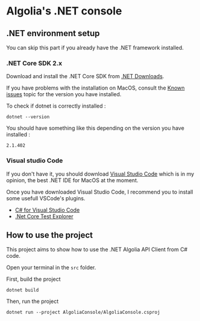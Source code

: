 # Algolia's .NET console

## .NET environment setup

You can skip this part if you already have the .NET framework installed.

### .NET Core SDK 2.x

Download and install the .NET Core SDK from [.NET Downloads](https://www.microsoft.com/net/download/core). 

If you have problems with the installation on MacOS, consult the [Known issues](https://github.com/dotnet/core/tree/master/release-notes/2.0) topic for the version you have installed.

To check if dotnet is correctly installed :

```shell
dotnet --version
```

You should have something like this depending on the version you have installed :

```shell
2.1.402
```

### Visual studio Code

If you don't have it, you should download [Visual Studio Code](https://code.visualstudio.com/) which is in my opinion, the best .NET IDE for MacOS at the moment.

Once you have downloaded Visual Studio Code, I recommend you to install some usefull VSCode's plugins.

* [C# for Visual Studio Code](https://marketplace.visualstudio.com/items?itemName=ms-vscode.csharp)
* [.Net Core Test Explorer](https://marketplace.visualstudio.com/items?itemName=formulahendry.dotnet-test-explorer)

## How to use the project

This project aims to show how to use the .NET Algolia API Client from C# code.

Open your terminal in the `src` folder.

First, build the project

```shell
dotnet build
```

Then, run the project

```shell
dotnet run --project AlgoliaConsole/AlgoliaConsole.csproj
```
